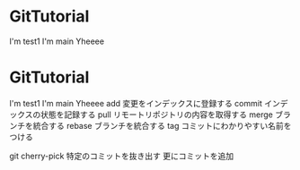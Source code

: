 # GitTutorial

I'm test1
I'm main Yheeee

# GitTutorial

I'm test1
I'm main Yheeee
add 変更をインデックスに登録する
commit インデックスの状態を記録する
pull リモートリポジトリの内容を取得する
merge ブランチを統合する
rebase ブランチを統合する
tag コミットにわかりやすい名前をつける

git cherry-pick 特定のコミットを抜き出す
更にコミットを追加
